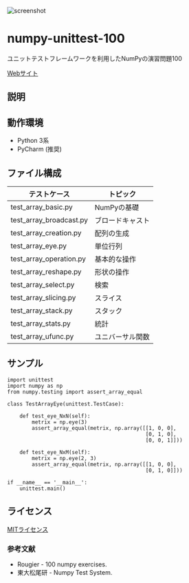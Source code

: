 ![screenshot](https://user-images.githubusercontent.com/7298626/46781172-52393900-cd5b-11e8-8c5e-c9689cf30027.png)

# numpy-unittest-100
ユニットテストフレームワークを利用したNumPyの演習問題100

[Webサイト](https://note.mu/fookiemonster/n/n7ce86785271f)

## 説明 

## 動作環境
* Python 3系
* PyCharm (推奨)

## ファイル構成
| テストケース | トピック |
----|---- 
| test_array_basic.py | NumPyの基礎 |
| test_array_broadcast.py | ブロードキャスト |
| test_array_creation.py | 配列の生成 |
| test_array_eye.py | 単位行列 |
| test_array_operation.py | 基本的な操作 |
| test_array_reshape.py | 形状の操作 |
| test_array_select.py | 検索 |
| test_array_slicing.py | スライス |
| test_array_stack.py | スタック |
| test_array_stats.py | 統計 |
| test_array_ufunc.py | ユニバーサル関数 |

## サンプル
~~~
import unittest
import numpy as np
from numpy.testing import assert_array_equal

class TestArrayEye(unittest.TestCase):

    def test_eye_NxN(self):
        metrix = np.eye(3)
        assert_array_equal(metrix, np.array([[1, 0, 0],
                                             [0, 1, 0],
                                             [0, 0, 1]]))

    def test_eye_NxM(self):
        metrix = np.eye(2, 3)
        assert_array_equal(metrix, np.array([[1, 0, 0],
                                             [0, 1, 0]]))

if __name__ == '__main__':
    unittest.main()
~~~

## ライセンス
[MITライセンス](https://github.com/tcnksm/tool/blob/master/LICENCE)

### 参考文献
* Rougier - 100 numpy exercises.
* 東大松尾研 - Numpy Test System.

